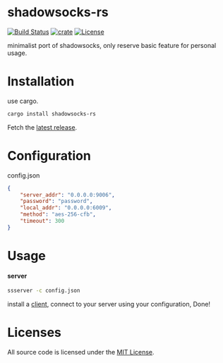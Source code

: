 # shadowsocks-rs

[![Build Status](https://img.shields.io/travis/cssivision/shadowsocks-rs.svg?style=flat-square)](https://travis-ci.org/cssivision/shadowsocks-rs)
[![crate](https://img.shields.io/crates/v/shadowsocks-rs.svg)](https://crates.io/crates/shadowsocks-rs)
[![License](http://img.shields.io/badge/license-mit-blue.svg)](https://github.com/cssivision/shadowsocks-rs/blob/master/LICENSE)

minimalist port of shadowsocks, only reserve basic feature for personal usage.

# Installation
use cargo.
```sh
cargo install shadowsocks-rs
```
Fetch the [latest release](https://github.com/cssivision/shadowsocks-rs/releases).
# Configuration
config.json
```json
{
	"server_addr": "0.0.0.0:9006",
	"password": "password",
	"local_addr": "0.0.0.0:6009",
	"method": "aes-256-cfb",
	"timeout": 300
}
```

# Usage 
#### server
```sh
ssserver -c config.json
```

install a [client](https://shadowsocks.org/en/download/clients.html), connect to your server using your configuration, Done!

# Licenses

All source code is licensed under the [MIT License](https://github.com/cssivision/shadowsocks-rs/blob/master/LICENSE).


